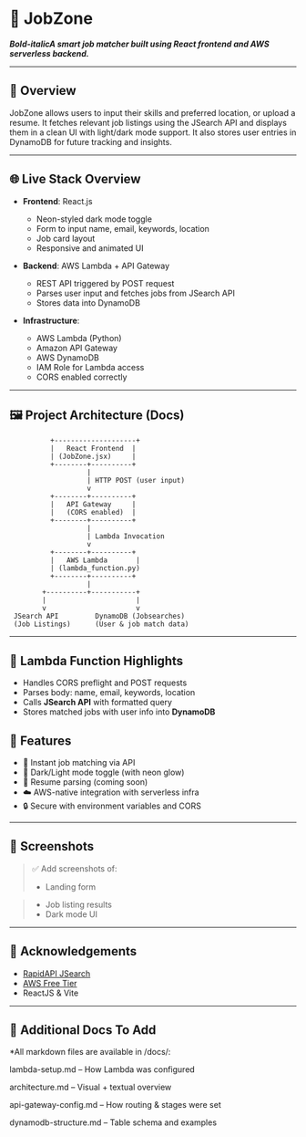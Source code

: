 # 💼 JobZone

***Bold-italicA smart job matcher built using React frontend and AWS serverless backend.***

---

## 🚀 Overview

JobZone allows users to input their skills and preferred location, or upload a resume. It fetches relevant job listings using the JSearch API and displays them in a clean UI with light/dark mode support. It also stores user entries in DynamoDB for future tracking and insights.

---

## 🌐 Live Stack Overview

* **Frontend**: React.js

  * Neon-styled dark mode toggle
  * Form to input name, email, keywords, location
  * Job card layout
  * Responsive and animated UI

* **Backend**: AWS Lambda + API Gateway

  * REST API triggered by POST request
  * Parses user input and fetches jobs from JSearch API
  * Stores data into DynamoDB

* **Infrastructure**:

  * AWS Lambda (Python)
  * Amazon API Gateway
  * AWS DynamoDB
  * IAM Role for Lambda access
  * CORS enabled correctly

---

## 🖼️ Project Architecture (Docs)

```text
          +--------------------+
          |   React Frontend  |
          | (JobZone.jsx)     |
          +--------+----------+
                   |
                   | HTTP POST (user input)
                   v
          +--------+----------+
          |   API Gateway     |
          |   (CORS enabled)  |
          +--------+----------+
                   |
                   | Lambda Invocation
                   v
          +--------+----------+
          |   AWS Lambda       |
          | (lambda_function.py)
          +--------+----------+
                   |
        +----------+-----------+
        |                      |
        v                      v
 JSearch API         DynamoDB (Jobsearches)
 (Job Listings)      (User & job match data)
```

---

## 📂 Lambda Function Highlights

* Handles CORS preflight and POST requests
* Parses body: name, email, keywords, location
* Calls **JSearch API** with formatted query
* Stores matched jobs with user info into **DynamoDB**

## 🌈 Features

* 🎯 Instant job matching via API
* 🌙 Dark/Light mode toggle (with neon glow)
* 🧠 Resume parsing (coming soon)
* ☁️ AWS-native integration with serverless infra
* 🔒 Secure with environment variables and CORS

---
## 📸 Screenshots

> ✅ Add screenshots of:
>
> * Landing form

> * Job listing results
> * Dark mode UI

---

## 🙌 Acknowledgements

* [RapidAPI JSearch](https://rapidapi.com/letscrape-6bRBa3QguO5/api/jsearch/)
* [AWS Free Tier](https://aws.amazon.com/free/)
* ReactJS & Vite

---
## 📁 Additional Docs To Add

*All markdown files are available in /docs/:

lambda-setup.md – How Lambda was configured

architecture.md – Visual + textual overview

api-gateway-config.md – How routing & stages were set

dynamodb-structure.md – Table schema and examples
